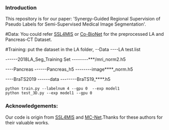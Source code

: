 
### Introduction
This repository is for our paper: 'Synergy-Guided Regional Supervision of Pseudo Labels for Semi-Supervised Medical Image Segmentation'.

#Data:
You could refer [SSL4MIS](https://github.com/ycwu1997/MC-Net) or [Co-BioNet](https://github.com/himashi92/Co-BioNet) for the preprocessed LA and Pancreas-CT Dataset.

#Training:
put the dataset in the LA folder, 
--Data
----LA
test.list

------2018LA_Seg_Training Set
--------***/mri_norm2.h5

----Pancreas
------Pancreas_h5
--------image****_norm.h5

----BraTS2019
------data
--------BraTS19_****.h5

```
python train.py --labelnum 4 --gpu 0  --exp model1
python test_3D.py --exp model1 --gpu 0
```

### Acknowledgements:
Our code is origin from [SSL4MIS](https://github.com/HiLab-git/SSL4MIS) and [MC-Net](https://https://github.com/ycwu1997/MC-Net).Thanks for these authors for their valuable works.
